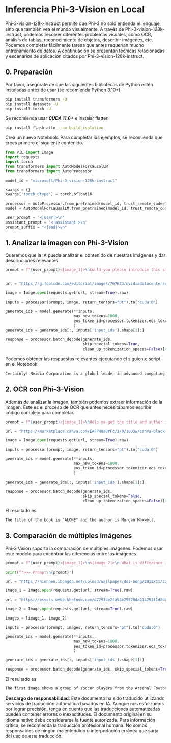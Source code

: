 # **Inferencia Phi-3-Vision en Local**

Phi-3-vision-128k-instruct permite que Phi-3 no solo entienda el lenguaje, sino que también vea el mundo visualmente. A través de Phi-3-vision-128k-instruct, podemos resolver diferentes problemas visuales, como OCR, análisis de tablas, reconocimiento de objetos, describir imágenes, etc. Podemos completar fácilmente tareas que antes requerían mucho entrenamiento de datos. A continuación se presentan técnicas relacionadas y escenarios de aplicación citados por Phi-3-vision-128k-instruct.

## **0. Preparación**

Por favor, asegúrate de que las siguientes bibliotecas de Python estén instaladas antes de usar (se recomienda Python 3.10+)

```bash
pip install transformers -U
pip install datasets -U
pip install torch -U
```

Se recomienda usar ***CUDA 11.6+*** e instalar flatten

```bash
pip install flash-attn --no-build-isolation
```

Crea un nuevo Notebook. Para completar los ejemplos, se recomienda que crees primero el siguiente contenido.

```python
from PIL import Image
import requests
import torch
from transformers import AutoModelForCausalLM
from transformers import AutoProcessor

model_id = "microsoft/Phi-3-vision-128k-instruct"

kwargs = {}
kwargs['torch_dtype'] = torch.bfloat16

processor = AutoProcessor.from_pretrained(model_id, trust_remote_code=True)
model = AutoModelForCausalLM.from_pretrained(model_id, trust_remote_code=True, torch_dtype="auto").cuda()

user_prompt = '<|user|>\n'
assistant_prompt = '<|assistant|>\n'
prompt_suffix = "<|end|>\n"
```

## **1. Analizar la imagen con Phi-3-Vision**

Queremos que la IA pueda analizar el contenido de nuestras imágenes y dar descripciones relevantes

```python
prompt = f"{user_prompt}<|image_1|>\nCould you please introduce this stock to me?{prompt_suffix}{assistant_prompt}"


url = "https://g.foolcdn.com/editorial/images/767633/nvidiadatacenterrevenuefy2017tofy2024.png"

image = Image.open(requests.get(url, stream=True).raw)

inputs = processor(prompt, image, return_tensors="pt").to("cuda:0")

generate_ids = model.generate(**inputs, 
                              max_new_tokens=1000,
                              eos_token_id=processor.tokenizer.eos_token_id,
                              )
generate_ids = generate_ids[:, inputs['input_ids'].shape[1]:]

response = processor.batch_decode(generate_ids, 
                                  skip_special_tokens=True, 
                                  clean_up_tokenization_spaces=False)[0]
```

Podemos obtener las respuestas relevantes ejecutando el siguiente script en el Notebook

```txt
Certainly! Nvidia Corporation is a global leader in advanced computing and artificial intelligence (AI). The company designs and develops graphics processing units (GPUs), which are specialized hardware accelerators used to process and render images and video. Nvidia's GPUs are widely used in professional visualization, data centers, and gaming. The company also provides software and services to enhance the capabilities of its GPUs. Nvidia's innovative technologies have applications in various industries, including automotive, healthcare, and entertainment. The company's stock is publicly traded and can be found on major stock exchanges.
```

## **2. OCR con Phi-3-Vision**

Además de analizar la imagen, también podemos extraer información de la imagen. Este es el proceso de OCR que antes necesitábamos escribir código complejo para completar.

```python
prompt = f"{user_prompt}<|image_1|>\nHelp me get the title and author information of this book?{prompt_suffix}{assistant_prompt}"

url = "https://marketplace.canva.com/EAFPHUaBrFc/1/0/1003w/canva-black-and-white-modern-alone-story-book-cover-QHBKwQnsgzs.jpg"

image = Image.open(requests.get(url, stream=True).raw)

inputs = processor(prompt, image, return_tensors="pt").to("cuda:0")

generate_ids = model.generate(**inputs, 
                              max_new_tokens=1000,
                              eos_token_id=processor.tokenizer.eos_token_id,
                              )

generate_ids = generate_ids[:, inputs['input_ids'].shape[1]:]

response = processor.batch_decode(generate_ids, 
                                  skip_special_tokens=False, 
                                  clean_up_tokenization_spaces=False)[0]

```

El resultado es

```txt
The title of the book is "ALONE" and the author is Morgan Maxwell.
```

## **3. Comparación de múltiples imágenes**

Phi-3 Vision soporta la comparación de múltiples imágenes. Podemos usar este modelo para encontrar las diferencias entre las imágenes.

```python
prompt = f"{user_prompt}<|image_1|>\n<|image_2|>\n What is difference in this two images?{prompt_suffix}{assistant_prompt}"

print(f">>> Prompt\n{prompt}")

url = "https://hinhnen.ibongda.net/upload/wallpaper/doi-bong/2012/11/22/arsenal-wallpaper-free.jpg"

image_1 = Image.open(requests.get(url, stream=True).raw)

url = "https://assets-webp.khelnow.com/d7293de2fa93b29528da214253f1d8d0/news/uploads/2021/07/Arsenal-1024x576.jpg.webp"

image_2 = Image.open(requests.get(url, stream=True).raw)

images = [image_1, image_2]

inputs = processor(prompt, images, return_tensors="pt").to("cuda:0")

generate_ids = model.generate(**inputs, 
                              max_new_tokens=1000,
                              eos_token_id=processor.tokenizer.eos_token_id,
                              )

generate_ids = generate_ids[:, inputs['input_ids'].shape[1]:]

response = processor.batch_decode(generate_ids, skip_special_tokens=True, clean_up_tokenization_spaces=False)[0]
```

El resultado es

```txt
The first image shows a group of soccer players from the Arsenal Football Club posing for a team photo with their trophies, while the second image shows a group of soccer players from the Arsenal Football Club celebrating a victory with a large crowd of fans in the background. The difference between the two images is the context in which the photos were taken, with the first image focusing on the team and their trophies, and the second image capturing a moment of celebration and victory.
```

**Descargo de responsabilidad**:
Este documento ha sido traducido utilizando servicios de traducción automática basados en IA. Aunque nos esforzamos por lograr precisión, tenga en cuenta que las traducciones automatizadas pueden contener errores o inexactitudes. El documento original en su idioma nativo debe considerarse la fuente autorizada. Para información crítica, se recomienda la traducción profesional humana. No somos responsables de ningún malentendido o interpretación errónea que surja del uso de esta traducción.